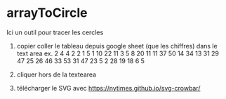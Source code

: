 # arrayToCircle

Ici un outil pour tracer les cercles
1. copier coller le tableau depuis google sheet (que les chiffres) dans le text area 
ex. 2	4	4	2	2	1	5	1
10	22	11	3	5	8	20	11
11	37	50	14	34	13	31	29
47	25	26	46	33	53	31	47
23	5	2	28	19	18	6	5

2. cliquer hors de la textearea
3. télécharger le SVG avec https://nytimes.github.io/svg-crowbar/
